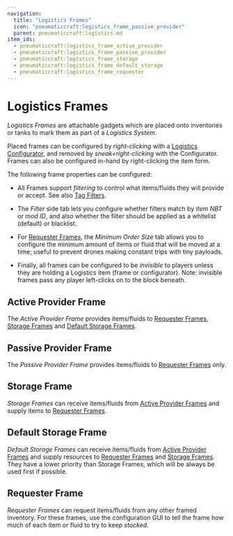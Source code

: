 ```yaml
---
navigation:
  title: "Logistics Frames"
  icon: "pneumaticcraft:logistics_frame_passive_provider"
  parent: pneumaticcraft:logistics.md
item_ids:
  - pneumaticcraft:logistics_frame_active_provider
  - pneumaticcraft:logistics_frame_passive_provider
  - pneumaticcraft:logistics_frame_storage
  - pneumaticcraft:logistics_frame_default_storage
  - pneumaticcraft:logistics_frame_requester
---
```


# Logistics Frames

*Logistics Frames* are attachable gadgets which are placed onto inventories or tanks to mark them as part of a *Logistics System*.

Placed frames can be configured by *right-clicking* with a [Logistics Configurator](../logistics_configurator.md), and removed by *sneak+right-clicking* with the Configurator. Frames can also be configured in-hand by right-clicking the item form.

The following frame properties can be configured:
- All Frames support *filtering* to control what items/fluids they will provide or accept. See also [Tag Filters](../tag_filter.md).
- The *Filter* side tab lets you configure whether filters match by *item NBT* or *mod ID*, and also whether the filter should be applied as a whitelist (default) or blacklist.


- For [Requester Frames](#requester), the *Minimum Order Size* tab allows you to configure the minimum amount of items or fluid that will be moved at a time; useful to prevent drones making constant trips with tiny payloads.
- Finally, all frames can be configured to be *invisible* to players unless they are holding a Logistics item (frame or configurator). Note: invisible frames pass any player left-clicks on to the block beneath.

<a name="active_provider"></a>
## Active Provider Frame

The *Active Provider Frame* provides items/fluids to [Requester Frames](#requester), [Storage Frames](#storage) and [Default Storage Frames](#default_storage).

<Recipe id="pneumaticcraft:logistics_frame_active_provider" />

<a name="passive_provider"></a>
## Passive Provider Frame

The *Passive Provider Frame* provides items/fluids to [Requester Frames](#requester) only.

<Recipe id="pneumaticcraft:logistics_frame_passive_provider" />

<a name="storage"></a>
## Storage Frame

*Storage Frames* can receive items/fluids from [Active Provider Frames](#active_provider) and supply items to [Requester Frames](#requester).

<Recipe id="pneumaticcraft:logistics_frame_storage" />

<a name="default_storage"></a>
## Default Storage Frame

*Default Storage Frames* can receive items/fluids from [Active Provider Frames](#active_provider) and supply resources to [Requester Frames](#requester) and [Storage Frames](#storage). They have a lower priority than Storage Frames, which will be always be used first if possible.

<Recipe id="pneumaticcraft:logistics_frame_default_storage" />

<a name="requester"></a>
## Requester Frame

*Requester Frames* can request items/fluids from any other framed inventory. For these frames, use the configuration GUI to tell the frame how much of each item or fluid to try to keep *stocked*.

<Recipe id="pneumaticcraft:logistics_frame_requester" />

